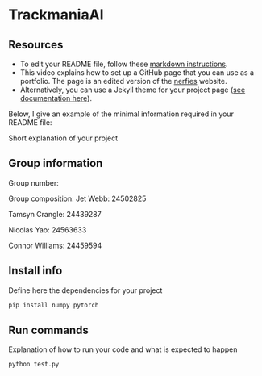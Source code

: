 # TrackmaniaAI

## Resources
- To edit your README file, follow these [markdown instructions](https://docs.github.com/en/get-started/writing-on-github/getting-started-with-writing-and-formatting-on-github/basic-writing-and-formatting-syntax).
- This video explains how to set up a GitHub page that you can use as a portfolio. The page is an edited version of the [nerfies](https://github.com/nerfies/nerfies.github.io) website.
- Alternatively, you can use a Jekyll theme for your project page ([see documentation here](https://docs.github.com/en/pages/setting-up-a-github-pages-site-with-jekyll/adding-a-theme-to-your-github-pages-site-using-jekyll)).

Below, I give an example of the minimal information required in your README file:

Short explanation of your project

## Group information
Group number: 

Group composition:
Jet Webb: 24502825

Tamsyn Crangle: 24439287

Nicolas Yao: 24563633

Connor Williams: 24459594

## Install info
Define here the dependencies for your project
```bash
pip install numpy pytorch
```

## Run commands
Explanation of how to run your code and what is expected to happen
```bash
python test.py
```
